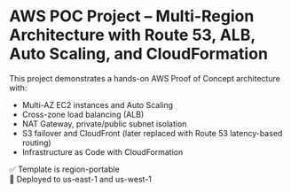 # AWS POC Project – Multi-Region Architecture with Route 53, ALB, Auto Scaling, and CloudFormation

This project demonstrates a hands-on AWS Proof of Concept architecture with:
- Multi-AZ EC2 instances and Auto Scaling
- Cross-zone load balancing (ALB)
- NAT Gateway, private/public subnet isolation
- S3 failover and CloudFront (later replaced with Route 53 latency-based routing)
- Infrastructure as Code with CloudFormation

✅ Template is region-portable  
📍 Deployed to us-east-1 and us-west-1  
